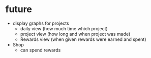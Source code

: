 # future

- display graphs for projects
  - daily view (how much time which project)
  - project view (how long and when project was made)
  - Rewards view (when given rewards were earned and spent)
- Shop
  - can spend rewards
